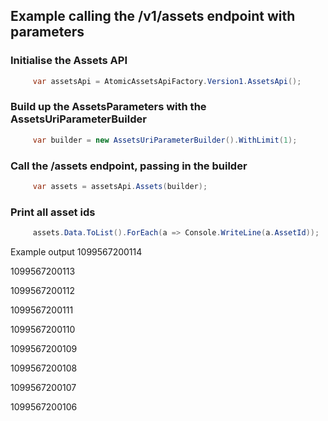 ## Example calling the /v1/assets endpoint with parameters
 ### Initialise the Assets API
```csharp
     var assetsApi = AtomicAssetsApiFactory.Version1.AssetsApi();
```
 
 ### Build up the AssetsParameters with the AssetsUriParameterBuilder
```csharp
     var builder = new AssetsUriParameterBuilder().WithLimit(1);
```
 
 ### Call the /assets endpoint, passing in the builder
```csharp
     var assets = assetsApi.Assets(builder);
```
 
 ### Print all asset ids
```csharp
     assets.Data.ToList().ForEach(a => Console.WriteLine(a.AssetId));
```
Example output
1099567200114

1099567200113

1099567200112

1099567200111

1099567200110

1099567200109

1099567200108

1099567200107

1099567200106
